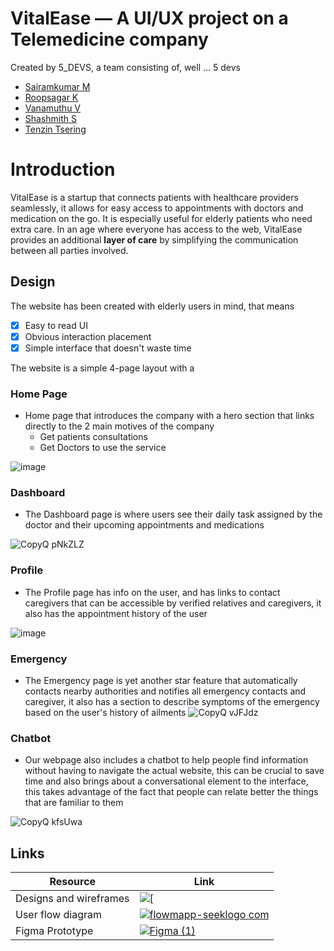 # VitalEase — A UI/UX project on a Telemedicine company

Created by 5_DEVS, a team consisting of, well … 5 devs 

 - [Sairamkumar M](https://github.com/sairamkumarm)
 - [Roopsagar K](https://github.com/RoopsagarK)
 - [Vanamuthu V](https://github.com/vanamuthuV)
 - [Shashmith S](https://github.com/Code-4Al)
 - [Tenzin Tsering](https://github.com/tentse)

# Introduction

VitalEase is a startup that connects patients with healthcare providers seamlessly, it allows for easy access to appointments with doctors and medication on the go. It is especially useful for elderly patients who need extra care. In an age where everyone has access to the web, VitalEase provides an additional **layer of care** by simplifying the communication between all parties involved.

## Design

The website has been created with elderly users in mind, that means

 - [x] Easy to read UI
 - [x] Obvious interaction placement
 - [x] Simple interface that doesn't waste time
 
 The website is a simple 4-page layout with a
 ### Home Page
 - Home page that introduces the company with a hero section that links directly to the 2 main motives of the company
   - Get patients consultations
   - Get Doctors to use the service
  
![image](https://github.com/sairamkumarm/VitalEase--5_DEVS-/assets/88662373/bea7bcda-6944-4076-b702-241a0d809d09)
### Dashboard 
- The Dashboard page is where users see their daily task assigned by the doctor and their upcoming appointments and medications

![CopyQ pNkZLZ](https://github.com/sairamkumarm/VitalEase--5_DEVS-/assets/88662373/d11d8446-6337-4254-b137-25aaead1e63e)
### Profile
- The Profile page has info on the user, and has links to contact caregivers that can be accessible by verified relatives and caregivers, it also has the appointment history of the user 

![image](https://github.com/sairamkumarm/VitalEase--5_DEVS-/assets/88662373/dcd2273b-789e-427d-a553-363c30ec5ae8)
### Emergency
- The Emergency page is yet another star feature that automatically contacts nearby authorities and notifies all emergency contacts and caregiver, it also has a section to describe symptoms of the emergency based on the user's history of ailments
![CopyQ vJFJdz](https://github.com/sairamkumarm/VitalEase--5_DEVS-/assets/88662373/c0e858c8-d2ec-45db-84c1-5afbfbc7cb6d)
### Chatbot
- Our webpage also includes a chatbot to help people find information without having to navigate the actual website, this can be crucial to save time and also brings about a conversational element to the interface, this takes advantage of the fact that people can relate better the things that are familiar to them

![CopyQ kfsUwa](https://github.com/sairamkumarm/VitalEase--5_DEVS-/assets/88662373/853b206e-2e7d-4076-9875-cddf56d33ac9)

 
## Links
|Resource| Link |
|--|--|
| Designs and wireframes | [![\[](https://github.com/sairamkumarm/VitalEase--5_DEVS-/assets/88662373/cdcf1503-5d77-4197-8ef2-d4ecdc06039e)](https://www.figma.com/proto/ASL6X0B0ai9julycBlWG3D/Designs?node-id=1281-157&scaling=scale-down&page-id=1202:133&starting-point-node-id=1281:157&mode=design&t=JwYUw3ZGOojbpHeY-1) |
| User flow diagram | [![flowmapp-seeklogo com](https://github.com/sairamkumarm/VitalEase--5_DEVS-/assets/88662373/802cca8b-219f-48d5-9dab-46a7c351e0c8)](https://app.flowmapp.com/share/projects/11be235f-f6e3-4fa0-88f5-6127af1a72b3/userflow/8e3ebf9e-5309-4f20-8373-c445f61420f9)
|Figma Prototype |[![Figma (1)](https://github.com/sairamkumarm/VitalEase--5_DEVS-/assets/88662373/0f4e55ae-0909-460a-9295-33379b39da91)](https://www.figma.com/file/ASL6X0B0ai9julycBlWG3D/Designs?type=design&node-id=1281:157&mode=design&t=n57fy1Dzhhmim9Sq-1)|

